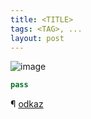 ```yaml
---
title: <TITLE>
tags: <TAG>, ...
layout: post
---
```


![image](/img/?.png)

<!-- more -->

```python
pass
```

¶ [odkaz](http://www...)
